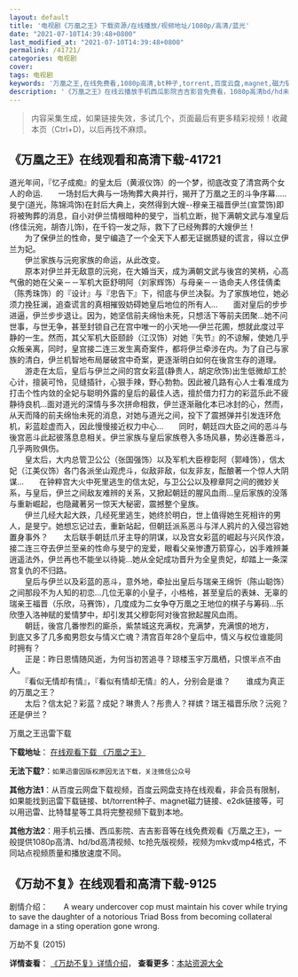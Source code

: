 ```yaml
---
layout: default
title: '电视剧《万凰之王》下载资源/在线播放/视频地址/1080p/高清/蓝光'
date: "2021-07-10T14:39:48+0800"
last_modified_at: "2021-07-10T14:39:48+0800"
permalink: /41721/
categories: 电视剧
cover:
tags: 电视剧
keywords: '万凰之王,在线免费看,1080p高清,bt种子,torrent,百度云盘,magnet,磁力链,迅雷下载资源'
description: '《万凰之王》在线云播放手机西瓜影院吉吉影音免费看，1080p高清bd/hd未删减完整版和tc抢先枪版，mkv/mp4格式，附带bt/torrent种子、magnet/磁力链、百度云盘、网盘资源迅雷下载链接'
---
```


>内容采集生成，如果链接失效，多试几个，页面最后有更多精彩视频！收藏本页（Ctrl+D)，以后再找不麻烦。


## 《万凰之王》在线观看和高清下载-41721

道光年间，『忆子成痴』的皇太后（黄淑仪饰）的一个梦，彻底改变了清宫两个女人的命运.　　一场封后大典与一场殉葬大典并行，揭开了万凰之王的斗争序幕.....　　旻宁(道光，陈锦鸿饰)在封后大典上，突然得到大嫂--穆亲王福晋伊兰(宣萱饰)即将被殉葬的消息，自小对伊兰情根暗种的旻宁，当机立断，抛下满朝文武与准皇后(佟佳沅宛，胡杏儿饰)，在千钧一发之际，救下了已经殉葬的大嫂伊兰！<br />　　为了保伊兰的性命，旻宁编造了一个全天下人都无证据质疑的谎言，得以立伊兰为妃。<br />　　伊兰家族与沅宛家族的命运，从此改变。<br />　　原本对伊兰并无敌意的沅宛，在大婚当天，成为满朝文武与後宫的笑柄，心高气傲的她在父亲－－军机大臣舒明阿（刘家辉饰）与母亲－－诰命夫人佟佳倩柔（陈秀珠饰）的『设计』与『忠告下』下，彻底与伊兰决裂。为了家族地位，她必须力挽狂澜，追查谎言的真相摧毁妨碍她皇后地位的所有人...　　面对皇后的步步进逼，伊兰步步退让。因为，她坚信前夫绵怡未死，只想活下等前夫团聚&hellip;她不问世事，与世无争，甚至封锁自己在宫中唯一的小天地──伊兰花圃，想就此度过平静的一生。然而，其父军机大臣颐龄（江汉饰）对她『失节』的不谅解，使她几乎众叛亲离，同时，皇宫接二连三发生离奇案件，都将伊兰牵涉在内。为了自己与家族的清白，伊兰机智地布局屡破宫中奇案，更逐渐明白如何在後宫生存的道理。<br />　　游走在太后，皇后与伊兰之间的宫女彩蓝(静贵人，胡定欣饰)出生低微却工於心计，擅装可怜，见缝插针，心狠手辣，野心勃勃。因此被几路有心人士看准成为打击个性内敛的全妃与聪明外露的皇后的最佳人选，擅於借力打力的彩蓝乐此不疲静待良机&hellip;面对道光的深情与多次拼命相救，伊兰逐渐融化本已冰封的心，然而，从天而降的前夫绵怡未死的消息，对她与道光之间，投下了震撼弹并引发连环危机，彩蓝趁虚而入，因此慢慢接近权力中心&hellip;　　同时，朝廷四大臣之间的恶斗与後宫恶斗此起彼落息息相关。伊兰家族与皇后家族卷入多场风暴，势必连番恶斗，几乎两败俱伤。<br />　　皇太后，大内总管卫公公（张国强饰）以及军机大臣穆彰阿（郭峰饰），信太妃（江美仪饰）各门各派坐山观虎斗，似敌非敌，似友非友，酝酿著一个惊人大阴谋…　　在钟粹宫大火中死里逃生的信太妃，与卫公公以及穆章阿之间的微妙关系，与皇后，伊兰之间敌友难辨的关系，又掀起朝廷的腥风血雨&hellip;皇后家族的没落与重新崛起，也隐藏著另一惊天大秘密，震撼整个皇族。<br />　　伊兰几经大起大跌，几经死里逃生，她终於明白，世上值得她生死相许的男人，是旻宁。她想忘记过去，重新站起，但朝廷派系恶斗与洋人鸦片的入侵岂容她置身事外？　　太后联手朝廷爪牙主导的阴谋，以及宫女彩蓝的崛起与兴风作浪，接二连三夺去伊兰至亲的性命与旻宁的宠爱，眼看父亲惨遭万箭穿心，凶手难辨兼逍遥法外，伊兰再也不能坐以待毙&hellip;她从全妃成功晋升为全皇贵妃，却踏上一条深宫复仇的不归路。<br />　　皇后与伊兰以及彩蓝的恶斗，意外地，牵扯出皇后与瑞亲王绵忻（陈山聪饰）之间那段不为人知的初恋&hellip;几位无辜的小皇子，小格格，甚至皇后的表妹、无辜的瑞亲王福晋（乐欣，马赛饰），几度成为二女争夺万凰之王地位的棋子与筹码…乐欣堕入洛神赋的爱情梦中，却引发其父穆彰阿对後宫掀起腥风血雨。<br />　　朝廷，後宫几番惨烈的廝杀，紫禁城这充满权，充满梦，充满恨的地方，　　到底又多了几多痴男怨女与情义亡魂？清宫百年28个皇后中，情义与权位谁能同时拥有？<br />　　正是：昨日恩情随风逝，为何当初苦追寻？琼楼玉宇万凰栖，只恨半点不由人。<br />　　『看似无情却有情』，『看似有情却无情』的人，分别会是谁？　　谁成为真正的万凰之王？<br />　　太后？信太妃？彩蓝？成妃？琳贵人？彤贵人？祥嫔？瑞王福晋乐欣？沅宛？还是伊兰？<br />


万凰之王迅雷下载

**下载地址**： [在线观看下载 《万凰之王》](https://www.993dy.com//vod-detail-id-10557.html) 


**无法下载?**：`如果迅雷因版权原因无法下载，关注微信公众号 `

**其他方法1**：从百度云网盘下载视频，百度云网盘支持在线观看，非会员有限制，如果能找到迅雷下载链接、bt/torrent种子、magnet磁力链接、e2dk链接等，可以用迅雷、比特彗星等工具将完整视频下载到本地。

**其他方法2**：用手机云播、西瓜影院、吉吉影音等在线免费观看《万凰之王》，一般提供1080p高清、hd/bd高清视频、tc抢先版视频，视频为mkv或mp4格式，不同站点视频质量和播放速度不同。


## 《万劫不复》在线观看和高清下载-9125

剧情介绍：　　A weary undercover cop must maintain his cover while trying to save the daughter of a notorious Triad Boss from becoming collateral damage in a sting operation gone wrong.


万劫不复 (2015)

**详情查看**： [《万劫不复》详情介绍](/movie/9125/)， **查看更多**：[本站资源大全](/movie/t/all/)

